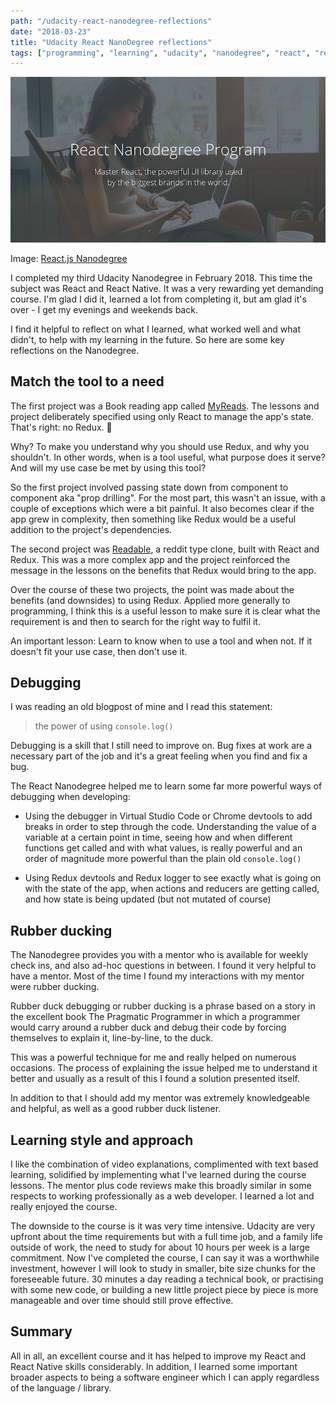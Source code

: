 ```yaml
---
path: "/udacity-react-nanodegree-reflections"
date: "2018-03-23"
title: "Udacity React NanoDegree reflections"
tags: ["programming", "learning", "udacity", "nanodegree", "react", "react-native"]
---
```


![React.js](./images/react-nanodegree.png)

Image: [React.js Nanodegree](https://eu.udacity.com/course/react-nanodegree--nd019)

I completed my third Udacity Nanodegree in February 2018. This time the subject was React and React Native. It was a very rewarding yet demanding course. I'm glad I did it, learned a lot from completing it, but am glad it's over - I get my evenings and weekends back.

I find it helpful to reflect on what I learned, what worked well and what didn't, to help with my learning in the future. So here are some key reflections on the Nanodegree.

## Match the tool to a need

The first project was a Book reading app called [MyReads](https://github.com/cubiio/reactnd-myreads). The lessons and project deliberately specified using only React to manage the app's state. That's right: no Redux. 🙈

Why? To make you understand why you should use Redux, and why you shouldn't. In other words, when is a tool useful, what purpose does it serve? And will my use case be met by using this tool?

So the first project involved passing state down from component to component aka "prop drilling". For the most part, this wasn't an issue, with a couple of exceptions which were a bit painful. It also becomes clear if the app grew in complexity, then something like Redux would be a useful addition to the project's dependencies.

The second project was [Readable](https://github.com/cubiio/readable), a reddit type clone, built with React and Redux. This was a more complex app and the project reinforced the message in the lessons on the benefits that Redux would bring to the app.

Over the course of these two projects, the point was made about the benefits (and downsides) to using Redux. Applied more generally to programming, I think this is a useful lesson to make sure it is clear what the requirement is and then to search for the right way to fulfil it.

An important lesson: Learn to know when to use a tool and when not. If it doesn't fit your use case, then don't use it.

## Debugging

I was reading an old blogpost of mine and I read this statement:

> the power of using `console.log()`

Debugging is a skill that I still need to improve on. Bug fixes at work are a necessary part of the job and it's a great feeling when you find and fix a bug.

The React Nanodegree helped me to learn some far more powerful ways of debugging when developing:

* Using the debugger in Virtual Studio Code or Chrome devtools to add breaks in order to step through the code. Understanding the value of a variable at a certain point in time, seeing how and when different functions get called and with what values, is really powerful and an order of magnitude more powerful than the plain old `console.log()`

* Using Redux devtools and Redux logger to see exactly what is going on with the state of the app, when actions and reducers are getting called, and how state is being updated (but not mutated of course)

## Rubber ducking

The Nanodegree provides you with a mentor who is available for weekly check ins, and also ad-hoc questions in between. I found it very helpful to have a mentor. Most of the time I found my interactions with my mentor were rubber ducking.

Rubber duck debugging or rubber ducking is a phrase based on a story in the excellent book The Pragmatic Programmer in which a programmer would carry around a rubber duck and debug their code by forcing themselves to explain it, line-by-line, to the duck.

This was a powerful technique for me and really helped on numerous occasions. The process of explaining the issue helped me to understand it better and usually as a result of this I found a solution presented itself.

In addition to that I should add my mentor was extremely knowledgeable and helpful, as well as a good rubber duck listener.

## Learning style and approach

I like the combination of video explanations, complimented with text based learning, solidified by implementing what I've learned during the course lessons. The mentor plus code reviews make this broadly similar in some respects to working professionally as a web developer. I learned a lot and really enjoyed the course.

The downside to the course is it was very time intensive. Udacity are very upfront about the time requirements but with a full time job, and a family life outside of work, the need to study for about 10 hours per week is a large commitment. Now I've completed the course, I can say it was a worthwhile investment, however I will look to study in smaller, bite size chunks for the foreseeable future. 30 minutes a day reading a technical book, or practising with some new code, or building a new little project piece by piece is more manageable and over time should still prove effective.

## Summary

All in all, an excellent course and it has helped to improve my React and React Native skills considerably. In addition, I learned some important broader aspects to being a software engineer which I can apply regardless of the language / library.
